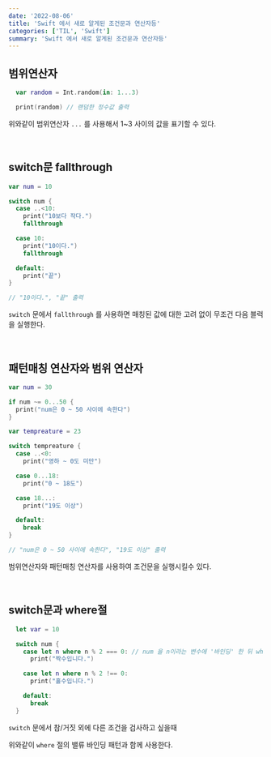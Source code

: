 ```yaml
---
date: '2022-08-06'
title: 'Swift 에서 새로 알게된 조건문과 연산자등'
categories: ['TIL', 'Swift']
summary: 'Swift 에서 새로 알게된 조건문과 연산자등'
---
```


## 범위연산자

```swift
  var random = Int.random(in: 1...3)

  print(random) // 랜덤한 정수값 출력
```

위와같이 범위연산자 `...` 를 사용해서 1~3 사이의 값을 표기할 수 있다.

<br/>

## switch문 fallthrough

```swift
var num = 10

switch num {
  case ..<10:
    print("10보다 작다.")
    fallthrough

  case 10:
    print("10이다.")
    fallthrough

  default:
    print("끝")
}

// "10이다.", "끝" 출력
```

`switch` 문에서 `fallthrough` 를 사용하면 매칭된 값에 대한 고려 없이 무조건 다음 블럭을 실행한다.

<br/>

## 패턴매칭 연산자와 범위 연산자

```swift
var num = 30

if num ~= 0...50 {
  print("num은 0 ~ 50 사이에 속한다")
}

var tempreature = 23

switch tempreature {
  case ..<0:
    print("영하 ~ 0도 미만")

  case 0...18:
    print("0 ~ 18도")

  case 18...:
    print("19도 이상")

  default:
    break
}

// "num은 0 ~ 50 사이에 속한다", "19도 이상" 출력
```

범위연산자와 패턴매칭 연산자를 사용하여 조건문을 실행시킬수 있다.

<br/>

## switch문과 where절

```swift
  let var = 10

  switch num {
    case let n where n % 2 === 0: // num 을 n이라는 변수에 '바인딩' 한 뒤 where절로 조건을 확인
      print("짝수입니다.")

    case let n where n % 2 !== 0:
      print("홀수입니다.")

    default:
      break
  }
```

`switch` 문에서 참/거짓 외에 다른 조건을 검사하고 싶을때

위와같이 `where` 절의 밸류 바인딩 패턴과 함께 사용한다.
